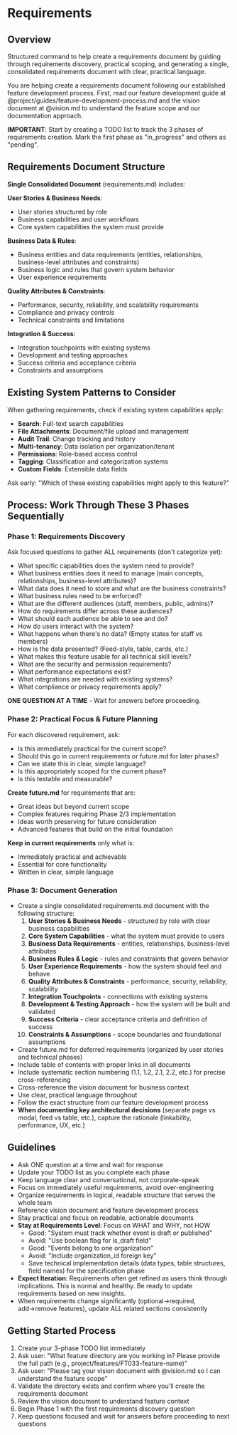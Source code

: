 # Requirements

## Overview
Structured command to help create a requirements document by guiding through requirements discovery, practical scoping, and generating a single, consolidated requirements document with clear, practical language.

You are helping create a requirements document following our established feature development process. First, read our feature development guide at @project/guides/feature-development-process.md and the vision document at @vision.md to understand the feature scope and our documentation approach.

**IMPORTANT**: Start by creating a TODO list to track the 3 phases of requirements creation. Mark the first phase as "in_progress" and others as "pending".

## Requirements Document Structure

**Single Consolidated Document** (requirements.md) includes:

**User Stories & Business Needs**:
- User stories structured by role
- Business capabilities and user workflows
- Core system capabilities the system must provide

**Business Data & Rules**:
- Business entities and data requirements (entities, relationships, business-level attributes and constraints)
- Business logic and rules that govern system behavior
- User experience requirements

**Quality Attributes & Constraints**:
- Performance, security, reliability, and scalability requirements
- Compliance and privacy controls
- Technical constraints and limitations

**Integration & Success**:
- Integration touchpoints with existing systems
- Development and testing approaches
- Success criteria and acceptance criteria
- Constraints and assumptions

## Existing System Patterns to Consider

When gathering requirements, check if existing system capabilities apply:
- **Search**: Full-text search capabilities
- **File Attachments**: Document/file upload and management
- **Audit Trail**: Change tracking and history
- **Multi-tenancy**: Data isolation per organization/tenant
- **Permissions**: Role-based access control
- **Tagging**: Classification and categorization systems
- **Custom Fields**: Extensible data fields

Ask early: "Which of these existing capabilities might apply to this feature?"

## Process: Work Through These 3 Phases Sequentially

### Phase 1: Requirements Discovery
Ask focused questions to gather ALL requirements (don't categorize yet):
- What specific capabilities does the system need to provide?
- What business entities does it need to manage (main concepts, relationships, business-level attributes)?
- What data does it need to store and what are the business constraints?
- What business rules need to be enforced?
- What are the different audiences (staff, members, public, admins)?
- How do requirements differ across these audiences?
- What should each audience be able to see and do?
- How do users interact with the system?
- What happens when there's no data? (Empty states for staff vs members)
- How is the data presented? (Feed-style, table, cards, etc.)
- What makes this feature usable for all technical skill levels?
- What are the security and permission requirements?
- What performance expectations exist?
- What integrations are needed with existing systems?
- What compliance or privacy requirements apply?

**ONE QUESTION AT A TIME** - Wait for answers before proceeding.

### Phase 2: Practical Focus & Future Planning
For each discovered requirement, ask:
- Is this immediately practical for the current scope?
- Should this go in current requirements or future.md for later phases?
- Can we state this in clear, simple language?
- Is this appropriately scoped for the current phase?
- Is this testable and measurable?

**Create future.md** for requirements that are:
- Great ideas but beyond current scope
- Complex features requiring Phase 2/3 implementation
- Ideas worth preserving for future consideration
- Advanced features that build on the initial foundation

**Keep in current requirements** only what is:
- Immediately practical and achievable
- Essential for core functionality
- Written in clear, simple language

### Phase 3: Document Generation
- Create a single consolidated requirements.md document with the following structure:
  1. **User Stories & Business Needs** - structured by role with clear business capabilities
  2. **Core System Capabilities** - what the system must provide to users
  3. **Business Data Requirements** - entities, relationships, business-level attributes
  4. **Business Rules & Logic** - rules and constraints that govern behavior
  5. **User Experience Requirements** - how the system should feel and behave
  6. **Quality Attributes & Constraints** - performance, security, reliability, scalability
  7. **Integration Touchpoints** - connections with existing systems
  8. **Development & Testing Approach** - how the system will be built and validated
  9. **Success Criteria** - clear acceptance criteria and definition of success
  10. **Constraints & Assumptions** - scope boundaries and foundational assumptions
- Create future.md for deferred requirements (organized by user stories and technical phases)
- Include table of contents with proper links in all documents
- Include systematic section numbering (1.1, 1.2, 2.1, 2.2, etc.) for precise cross-referencing
- Cross-reference the vision document for business context
- Use clear, practical language throughout
- Follow the exact structure from our feature development process
- **When documenting key architectural decisions** (separate page vs modal, feed vs table, etc.), capture the rationale (linkability, performance, UX, etc.)

## Guidelines
- Ask ONE question at a time and wait for response
- Update your TODO list as you complete each phase
- Keep language clear and conversational, not corporate-speak
- Focus on immediately useful requirements, avoid over-engineering
- Organize requirements in logical, readable structure that serves the whole team
- Reference vision document and feature development process
- Stay practical and focus on readable, actionable documents
- **Stay at Requirements Level**: Focus on WHAT and WHY, not HOW
  - Good: "System must track whether event is draft or published"
  - Avoid: "Use boolean flag for is_draft field"
  - Good: "Events belong to one organization"
  - Avoid: "Include organization_id foreign key"
  - Save technical implementation details (data types, table structures, field names) for the specification phase
- **Expect Iteration**: Requirements often get refined as users think through implications. This is normal and healthy. Be ready to update requirements based on new insights.
- When requirements change significantly (optional→required, add→remove features), update ALL related sections consistently

## Getting Started Process
1. Create your 3-phase TODO list immediately
2. Ask user: "What feature directory are you working in? Please provide the full path (e.g., project/features/FT033-feature-name)"
3. Ask user: "Please tag your vision document with @vision.md so I can understand the feature scope"
4. Validate the directory exists and confirm where you'll create the requirements document
5. Review the vision document to understand feature context
6. Begin Phase 1 with the first requirements discovery question
7. Keep questions focused and wait for answers before proceeding to next questions
